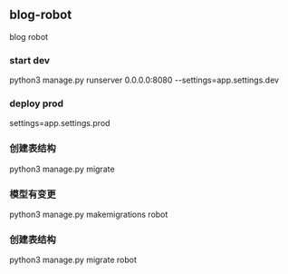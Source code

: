 ## blog-robot
blog robot

### start dev
python3 manage.py runserver 0.0.0.0:8080 --settings=app.settings.dev

### deploy prod
settings=app.settings.prod

### 创建表结构
python3 manage.py migrate

### 模型有变更
python3 manage.py makemigrations robot

### 创建表结构
python3 manage.py migrate robot
